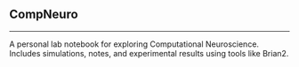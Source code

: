 ## CompNeuro
---
A personal lab notebook for exploring Computational Neuroscience.
Includes simulations, notes, and experimental results using tools like Brian2.

